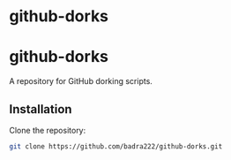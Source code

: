 # github-dorks
# github-dorks

A repository for GitHub dorking scripts.

## Installation

Clone the repository:

```bash
git clone https://github.com/badra222/github-dorks.git
